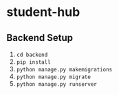 # student-hub

## Backend Setup
1. ```cd backend```
2. ```pip install```
3. ```python manage.py makemigrations```
4. ```python manage.py migrate```
5. ```python manage.py runserver```